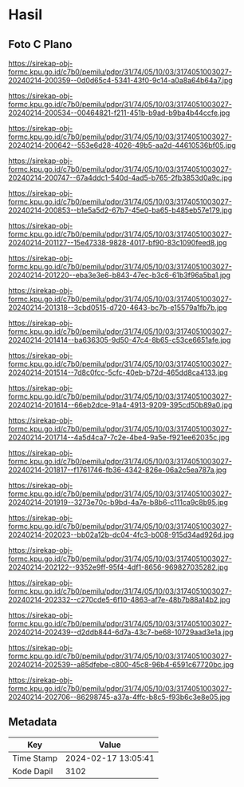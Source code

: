 # Hasil

## Foto C Plano

https://sirekap-obj-formc.kpu.go.id/c7b0/pemilu/pdpr/31/74/05/10/03/3174051003027-20240214-200359--0d0d65c4-5341-43f0-9c14-a0a8a64b64a7.jpg

https://sirekap-obj-formc.kpu.go.id/c7b0/pemilu/pdpr/31/74/05/10/03/3174051003027-20240214-200534--00464821-f211-451b-b9ad-b9ba4b44ccfe.jpg

https://sirekap-obj-formc.kpu.go.id/c7b0/pemilu/pdpr/31/74/05/10/03/3174051003027-20240214-200642--553e6d28-4026-49b5-aa2d-44610536bf05.jpg

https://sirekap-obj-formc.kpu.go.id/c7b0/pemilu/pdpr/31/74/05/10/03/3174051003027-20240214-200747--67a4ddc1-540d-4ad5-b765-2fb3853d0a9c.jpg

https://sirekap-obj-formc.kpu.go.id/c7b0/pemilu/pdpr/31/74/05/10/03/3174051003027-20240214-200853--b1e5a5d2-67b7-45e0-ba65-b485eb57e179.jpg

https://sirekap-obj-formc.kpu.go.id/c7b0/pemilu/pdpr/31/74/05/10/03/3174051003027-20240214-201127--15e47338-9828-4017-bf90-83c1090feed8.jpg

https://sirekap-obj-formc.kpu.go.id/c7b0/pemilu/pdpr/31/74/05/10/03/3174051003027-20240214-201220--eba3e3e6-b843-47ec-b3c6-61b3f96a5ba1.jpg

https://sirekap-obj-formc.kpu.go.id/c7b0/pemilu/pdpr/31/74/05/10/03/3174051003027-20240214-201318--3cbd0515-d720-4643-bc7b-e15579a1fb7b.jpg

https://sirekap-obj-formc.kpu.go.id/c7b0/pemilu/pdpr/31/74/05/10/03/3174051003027-20240214-201414--ba636305-9d50-47c4-8b65-c53ce6651afe.jpg

https://sirekap-obj-formc.kpu.go.id/c7b0/pemilu/pdpr/31/74/05/10/03/3174051003027-20240214-201514--7d8c0fcc-5cfc-40eb-b72d-465dd8ca4133.jpg

https://sirekap-obj-formc.kpu.go.id/c7b0/pemilu/pdpr/31/74/05/10/03/3174051003027-20240214-201614--66eb2dce-91a4-4913-9209-395cd50b89a0.jpg

https://sirekap-obj-formc.kpu.go.id/c7b0/pemilu/pdpr/31/74/05/10/03/3174051003027-20240214-201714--4a5d4ca7-7c2e-4be4-9a5e-f921ee62035c.jpg

https://sirekap-obj-formc.kpu.go.id/c7b0/pemilu/pdpr/31/74/05/10/03/3174051003027-20240214-201817--f1761746-fb36-4342-826e-06a2c5ea787a.jpg

https://sirekap-obj-formc.kpu.go.id/c7b0/pemilu/pdpr/31/74/05/10/03/3174051003027-20240214-201919--3273e70c-b9bd-4a7e-b8b6-c111ca9c8b95.jpg

https://sirekap-obj-formc.kpu.go.id/c7b0/pemilu/pdpr/31/74/05/10/03/3174051003027-20240214-202023--bb02a12b-dc04-4fc3-b008-915d34ad926d.jpg

https://sirekap-obj-formc.kpu.go.id/c7b0/pemilu/pdpr/31/74/05/10/03/3174051003027-20240214-202122--9352e9ff-95f4-4df1-8656-969827035282.jpg

https://sirekap-obj-formc.kpu.go.id/c7b0/pemilu/pdpr/31/74/05/10/03/3174051003027-20240214-202332--c270cde5-6f10-4863-af7e-48b7b88a14b2.jpg

https://sirekap-obj-formc.kpu.go.id/c7b0/pemilu/pdpr/31/74/05/10/03/3174051003027-20240214-202439--d2ddb844-6d7a-43c7-be68-10729aad3e1a.jpg

https://sirekap-obj-formc.kpu.go.id/c7b0/pemilu/pdpr/31/74/05/10/03/3174051003027-20240214-202539--a85dfebe-c800-45c8-96b4-6591c67720bc.jpg

https://sirekap-obj-formc.kpu.go.id/c7b0/pemilu/pdpr/31/74/05/10/03/3174051003027-20240214-202706--86298745-a37a-4ffc-b8c5-f93b6c3e8e05.jpg


## Metadata

| Key        | Value               |
| ---------- | ------------------- |
| Time Stamp | 2024-02-17 13:05:41 |
| Kode Dapil | 3102                |



